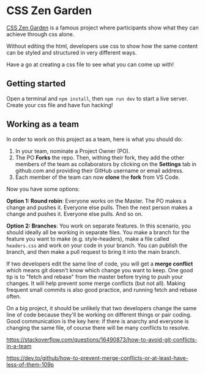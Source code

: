 # CSS Zen Garden

[CSS Zen Garden](http://www.csszengarden.com/) is a famous project where participants show what they can achieve through css alone.

Without editing the html, developers use css to show how the same content can be styled and structured in very different ways.

Have a go at creating a css file to see what you can come up with!

## Getting started

Open a terminal and `npm install`, then `npm run dev` to start a live server. Create your css file and have fun hacking!

## Working as a team

In order to work on this project as a team, here is what you should do:

 1. In your team, nominate a Project Owner (PO).
 1. The PO **Forks** the repo. Then, withing their fork, they add the other members of the team as collaborators by clicking on the **Settings** tab in github.com and providing their GitHub username or email address.
 1. Each member of the team can now **clone** the **fork** from VS Code.

Now you have some options:

**Option 1: Round robin**: Everyone works on the Master. The PO makes a change and pushes it. Everyone else pulls. Then the next person makes a change and pushes it. Everyone else pulls. And so on.

**Option 2: Branches**: You work on separate features. In this scenario, you should ideally all be working in separate files. You make a branch for the feature you want to make (e.g. style-headers), make a file called `headers.css` and work on your code in your branch. You can publish the branch, and then make a pull request to bring it into the main branch.

If two developers edit the same line of code, you will get a **merge conflict** which means git doesn't know which change you want to keep. One good tip is to "fetch and rebase" from the master before trying to push your changes. It will help prevent some merge conflicts (but not all). Making frequent small commits is also good practice, and running fetch and rebase often.

On a big project, it should be unlikely that two developers change the same line of code because they'll be working on different things or pair coding. Good communication is the key here: if there is anarchy and everyone is changing the same file, of course there will be many conflicts to resolve.

https://stackoverflow.com/questions/16490873/how-to-avoid-git-conflicts-in-a-team

https://dev.to/github/how-to-prevent-merge-conflicts-or-at-least-have-less-of-them-109p

